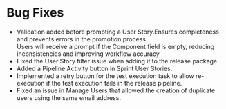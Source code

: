 # Bug Fixes

* Validation added before promoting a User Story.Ensures completeness and prevents errors in the promotion process.  \
  Users will receive a prompt if the Component field is empty, reducing inconsistencies and improving workflow accuracy
* Fixed the User Story filter issue when adding it to the release package.
* Added a Pipeline Activity button in Sprint User Stories.
* Implemented a retry button for the test execution task to allow re-execution if the test execution fails in the release pipeline.
* Fixed an issue in Manage Users that allowed the creation of duplicate users using the same email address.
